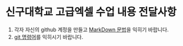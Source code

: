 # 신구대학교 고급엑셀 수업 내용 전달사항

1. 각자 자신의 github 계정을 만들고 [MarkDown 문법]을 익히기 바랍니다.
2. [git 명령어]를 익히시기 바랍니다.


[MarkDown 문법]: http://scriptogr.am/myevan/post/markdown-syntax-guide-for-scriptogram
[git 명령어]: http://blog.outsider.ne.kr/572
